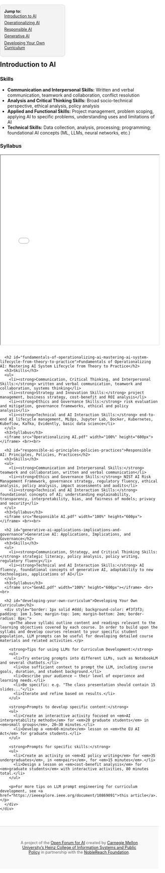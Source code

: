 <html>
<head>
  <meta charset="UTF-8">
  <title>Public-Sector AI Curriculum</title>
  <style>
    html, body {
      margin: 0;
      padding: 0;
      width: 100%;
      font-family: -apple-system, BlinkMacSystemFont, "Segoe UI", Roboto, Helvetica, Arial, sans-serif;
      background-color: #fff;
    }

    .layout-wrapper {
      display: flex;
      align-items: flex-start;
      padding: 2rem 4rem;
      max-width: 1800px;
      margin: 0 auto;
      box-sizing: border-box;
      gap: 3rem;
    }

    #sticky-nav {
      position: sticky;
      top: 1rem;
      align-self: flex-start;
      width: 180px;
      background-color: #f3f3f3;
      border: 1px solid #ddd;
      padding: 1em;
      border-radius: 8px;
      box-shadow: 0 2px 4px rgba(0,0,0,0.05);
      font-size: 0.9em;
      flex-shrink: 0;
    }

    #sticky-nav ul {
      list-style: none;
      padding-left: 0;
      margin: 0;
    }

    #sticky-nav li {
      margin-bottom: 0.5em;
    }

    .main-content {
      flex: 1;
      min-width: 0;
    }

    .footer-wrapper {
      width: 100%;
      background-color: #f9f9f9;
      border-top: 1px solid #ddd;
      margin-top: 3rem;
      padding: 2rem 4rem;
      font-size: 0.9em;
      color: #666;
      text-align: center;
      box-sizing: border-box;
    }

    @media (max-width: 768px) {
      .layout-wrapper {
        flex-direction: column;
        padding: 1rem;
      }

      #sticky-nav {
        width: 100%;
        position: relative;
        box-shadow: none;
        margin-bottom: 1.5rem;
      }
    }
  </style>
</head>
<body>
  <div class="layout-wrapper">
    <div id="sticky-nav">
      <strong>Jump to:</strong>
      <ul>
        <li><a href="#introduction-to-ai">Introduction to AI</a></li>
        <li><a href="#fundamentals-of-operationalizing-ai-mastering-ai-system-lifecycle-from-theory-to-practice">Operationalizing AI</a></li>
        <li><a href="#responsible-ai-principles-policies-practices">Responsible AI</a></li>
        <li><a href="#generative-ai-applications-implications-and-governance">Generative AI</a></li>
        <li><a href="#developing-your-own-curriculum">Developing Your Own Curriculum</a></li>
      </ul>
    </div>
    <div class="main-content">
      <h2 id="introduction-to-ai">Introduction to AI</h2>
      <h3>Skills</h3>
      <ul>
        <li><strong>Communication and Interpersonal Skills:</strong> Written and verbal communication, teamwork and collaboration, conflict resolution</li>
        <li><strong>Analysis and Critical Thinking Skills:</strong> Broad socio-technical perspective, ethical analysis, policy analysis</li>
        <li><strong>Applied and Functional Skills:</strong> Project management, problem scoping, applying AI to specific problems, understanding uses and limitations of AI</li>
        <li><strong>Technical Skills:</strong> Data collection, analysis, processing; programming; foundational AI concepts (ML, LLMs, neural networks, etc.)</li>
      </ul>
      <h3>Syllabus</h3>
      <iframe src="Introduction to AI.pdf" width="100%" height="600px"></iframe> <br><br>

      <h2 id="fundamentals-of-operationalizing-ai-mastering-ai-system-lifecycle-from-theory-to-practice">Fundamentals of Operationalizing AI: Mastering AI System Lifecycle from Theory to Practice</h2>
      <h3>Skills</h3>
      <ul>
        <li><strong>Communication, Critical Thinking, and Interpersonal Skills:</strong> written and verbal communication, teamwork and collaboration, systems thinking</li>
        <li><strong>Strategy and Innovation Skills:</strong> project management, business strategy, cost-benefit and ROI analysis</li>
        <li><strong>Ethics and Governance Skills:</strong> risk evaluation and mitigation, governance frameworks, ethical and policy analysis</li>
        <li><strong>Technical and AI Interaction Skills:</strong> end-to-end AI lifecycle management, MLOps, Jupyter Lab, Docker, Kubernetes, Kubeflow, Kafka, Evidently, basic data science</li>
      </ul>
      <h3>Syllabus</h3>
      <iframe src="Operationalizing AI.pdf" width="100%" height="600px"></iframe> <br><br>

      <h2 id="responsible-ai-principles-policies-practices">Responsible AI: Principles, Policies, Practices</h2>
      <h3>Skills</h3>
      <ul>
        <li><strong>Communication and Interpersonal Skills:</strong> teamwork and collaboration, written and verbal communication</li>
        <li><strong>Ethics and Governance Skills:</strong> NIST AI Risk Management Framework, governance strategy, regulatory fluency, ethical analysis, policy analysis, impact assessments and audits</li>
        <li><strong>Technical and AI Interaction Skills:</strong> foundational concepts of AI; understanding explainability, transparency, interpretability, bias, and fairness of models; privacy and security</li>
      </ul>
      <h3>Syllabus</h3>
      <iframe src="Responsible AI.pdf" width="100%" height="600px"></iframe> <br><br>

      <h2 id="generative-ai-applications-implications-and-governance">Generative AI: Applications, Implications, and Governance</h2>
      <h3>Skills</h3>
      <ul>
        <li><strong>Communication, Strategy, and Critical Thinking Skills:</strong> strategic literacy, policy analysis, policy writing, regulatory fluency</li>
        <li><strong>Technical and AI Interaction Skills:</strong> AI fluency, foundational concepts of generative AI, adaptability to new technologies, applications of AI</li>
      </ul>
      <h3>Syllabus</h3>
      <iframe src="GenAI.pdf" width="100%" height="600px"></iframe> <br><br>

      <h2 id="developing-your-own-curriculum">Developing Your Own Curriculum</h2>
      <div style="border: 1px solid #ddd; background-color: #f3f3f3; padding: 1em 1.5em; margin-top: 1em; margin-bottom: 2em; border-radius: 8px;">
        <p>The above syllabi outline content and readings relevant to the learning objectives covered by each course. In order to build upon the syllabi and develop courses relevant to your specific student population, LLM prompts can be useful for developing detailed course materials and related activities.</p>

        <strong>Tips for using LLMs for Curriculum Development:</strong>
        <ul>
          <li>Try entering prompts into different LLMs, such as NotebookLM and several chatbots.</li>
          <li>Use sufficient context to prompt the LLM, including course goals, duration, and student background.</li>
          <li>Describe your audience – their level of experience and learning needs.</li>
          <li>Be specific: e.g. "The class presentation should contain 15 slides..."</li>
          <li>Iterate and refine based on results.</li>
        </ul>

        <strong>Prompts to develop specific content:</strong>
        <ul>
          <li>Create an interactive activity focused on <em>AI interpretability methods</em> for <em>20 graduate students</em> in <em>small groups</em>, 20–30 minutes.</li>
          <li>Develop a <em>60-minute</em> lesson on <em>the EU AI Act</em> for graduate students.</li>
        </ul>

        <strong>Prompts for specific skills:</strong>
        <ul>
          <li>Create an activity on <em>AI policy writing</em> for <em>35 undergraduates</em>, in <em>pairs</em>, for <em>15 minutes</em>.</li>
          <li>Design a lesson on <em>cost-benefit analysis</em> for <em>graduate students</em> with interactive activities, 80 minutes total.</li>
        </ul>

        <p>For more tips on LLM prompt engineering for curriculum development, see <a href="https://ieeexplore.ieee.org/document/10869091">this article</a>.</p>
      </div>
    </div>
  </div>

  <div class="footer-wrapper">
    <p>
      A project of the <a href="https://www.cmu.edu/engin/programs/ofai.html">Open Forum for AI</a> created by <a href="https://www.heinz.cmu.edu/">Carnegie Mellon University’s Heinz College of Information Systems and Public Policy</a> in partnership with the <a href="https://noblereach.org/">NobleReach Foundation</a>.
    </p>
  </div>
</body>
</html>
